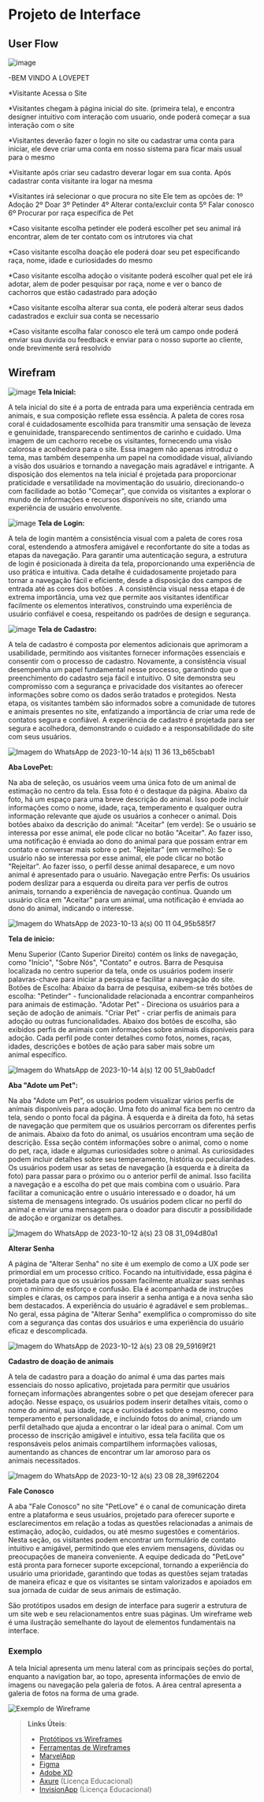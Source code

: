 
# Projeto de Interface



## User Flow

![image](https://github.com/ICEI-PUC-Minas-PBR-SI/pbr-si-ads-2023-2-p1-tiaw-gp2-petlove/assets/142853472/7e3e31ed-6c63-4754-8039-637d2893d369)



-BEM VINDO A LOVEPET

*Visitante Acessa o Site

*Visitantes chegam à página inicial do site. (primeira tela),
 e encontra designer intuitivo com interação com usuario, onde poderá começar a sua interação com o site

*Visitantes deverão fazer o login no site ou cadastrar uma conta para iniciar,
ele deve criar uma conta em nosso sistema para ficar mais usual para o mesmo

*Visitante após criar seu cadastro deverar logar em sua conta.
Após cadastrar conta visitante ira logar na mesma

*Visitantes irá selecionar o que procura no site
Ele tem as opcões de:
1º Adoção
2º Doar
3º Petinder
4º Alterar conta/excluir conta
5º Falar conosco
6º Procurar por raça especifica de Pet

*Caso visitante escolha petinder ele poderá escolher pet seu animal irá encontrar, alem de ter contato com os intrutores via chat

*Caso visitante escolha doação ele poderá doar seu pet especificando raça, nome, idade e curiosidades do mesmo

*Caso visitante escolha adoção o visitante poderá escolher qual pet ele irá adotar, alem de poder pesquisar por raça, nome e ver o banco de cachorros que estão cadastrado para adoção

*Caso visitante escolha alterar sua conta, ele poderá alterar seus dados cadastrados e excluir sua conta se necessario

*Caso visitante escolha falar conosco ele terá um campo onde poderá enviar sua duvida ou feedback e enviar para o nosso suporte ao cliente, onde brevimente será resolvido












> 

## Wirefram
![image](https://github.com/ICEI-PUC-Minas-PBR-SI/pbr-si-ads-2023-2-p1-tiaw-gp2-petlove/assets/142853263/4c4577ad-09df-4f6c-a9b1-142378b42dbe)
**Tela Inicial:**

A tela inicial do site é a porta de entrada para uma experiência centrada em animais, e sua composição reflete essa essência. A paleta de cores rosa coral é cuidadosamente escolhida para transmitir uma sensação de leveza e genuinidade, transparecendo sentimentos de carinho e cuidado. Uma imagem de um  cachorro recebe os visitantes, fornecendo uma visão calorosa e acolhedora para o site. Essa imagem não apenas introduz o tema, mas também desempenha um papel na comodidade visual, aliviando a visão dos usuários e tornando a navegação mais agradável e intrigante. A disposição dos elementos na tela inicial é projetada para proporcionar praticidade e versatilidade na movimentação do usuário, direcionando-o com facilidade ao botão "Começar", que convida os visitantes a explorar o mundo de informações e recursos disponíveis no site, criando uma experiência de usuário envolvente.


![image](https://github.com/ICEI-PUC-Minas-PBR-SI/pbr-si-ads-2023-2-p1-tiaw-gp2-petlove/assets/142853263/6ffa8fa1-5798-47f5-af8f-d14d4bc5e40d)
 **Tela de Login:**

A tela de login mantém a consistência visual com a paleta de cores rosa coral, estendendo a atmosfera amigável e reconfortante do site a todas as etapas da navegação. Para garantir uma autenticação segura, a estrutura de login é posicionada à direita da tela, proporcionando uma experiência de uso prática e intuitiva. Cada detalhe é cuidadosamente projetado para tornar a navegação fácil e eficiente, desde a disposição dos campos de entrada até as cores dos botões . A consistência visual nessa etapa é de extrema importância, uma vez que permite aos visitantes identificar facilmente os elementos interativos, construindo uma experiência de usuário confiável e coesa, respeitando os padrões de design e segurança.


![image](https://github.com/ICEI-PUC-Minas-PBR-SI/pbr-si-ads-2023-2-p1-tiaw-gp2-petlove/assets/142853263/1cbe576d-7be3-4bbf-82b7-3154e8387ac4)
**Tela de Cadastro:**

A tela de cadastro é composta por elementos adicionais que aprimoram a usabilidade, permitindo aos visitantes fornecer informações essenciais e consentir com o processo de cadastro. Novamente, a consistência visual desempenha um papel fundamental nesse processo, garantindo que o preenchimento do cadastro seja fácil e intuitivo. O site demonstra seu compromisso com a segurança e privacidade dos visitantes ao oferecer informações sobre como os dados serão tratados e protegidos. Nesta etapa, os visitantes também são informados sobre a comunidade de tutores e  animais presentes no site, enfatizando a importância de criar uma rede de contatos segura e confiável. A experiência de cadastro é projetada para ser segura e acolhedora, demonstrando o cuidado e a responsabilidade do site com seus usuários.


![Imagem do WhatsApp de 2023-10-14 à(s) 11 36 13_b65cbab1](https://github.com/ICEI-PUC-Minas-PBR-SI/pbr-si-ads-2023-2-p1-tiaw-gp2-petlove/assets/142853515/9d4c8588-d1ab-40ec-a072-a178296e28ce)

**Aba LovePet:**

Na aba de seleção, os usuários veem uma única foto de um animal de estimação no centro da tela. Essa foto é o destaque da página.
Abaixo da foto, há um espaço para uma breve descrição do animal. Isso pode incluir informações como o nome, idade, raça, temperamento e qualquer outra informação relevante que ajude os usuários a conhecer o animal.
Dois botões abaixo da descrição do animal:
"Aceitar" (em verde): Se o usuário se interessa por esse animal, ele pode clicar no botão "Aceitar". Ao fazer isso, uma notificação é enviada ao dono do animal para que possam entrar em contato e conversar mais sobre o pet.
"Rejeitar" (em vermelho): Se o usuário não se interessa por esse animal, ele pode clicar no botão "Rejeitar". Ao fazer isso, o perfil desse animal desaparece, e um novo animal é apresentado para o usuário.
Navegação entre Perfis:
Os usuários podem deslizar para a esquerda ou direita para ver perfis de outros animais, tornando a experiência de navegação contínua.
Quando um usuário clica em "Aceitar" para um animal, uma notificação é enviada ao dono do animal, indicando o interesse. 


![Imagem do WhatsApp de 2023-10-13 à(s) 00 11 04_95b585f7](https://github.com/ICEI-PUC-Minas-PBR-SI/pbr-si-ads-2023-2-p1-tiaw-gp2-petlove/assets/142853515/1ed827d3-9987-40d2-940d-442fe8986b0e)

**Tela de inicio:**

Menu Superior (Canto Superior Direito) contém os links de navegação, como "Início", "Sobre Nós", "Contato" e outros.
Barra de Pesquisa localizada no centro superior da tela, onde os usuários podem inserir palavras-chave para iniciar a pesquisa e facilitar a navegação do site. 
Botões de Escolha:
Abaixo da barra de pesquisa, exibem-se três botões de escolha:
"Petinder" -  funcionalidade relacionada a encontrar companheiros para animais de estimação.
"Adotar Pet" - Direciona os usuários para a seção de adoção de animais.
"Criar Pet" - criar perfis de animais para adoção ou outras funcionalidades.
Abaixo dos botões de escolha, são exibidos perfis de animais com informações sobre animais disponíveis para adoção. Cada perfil pode conter detalhes como fotos, nomes, raças, idades, descrições e botões de ação para saber mais sobre um animal específico.


![Imagem do WhatsApp de 2023-10-14 à(s) 12 00 51_9ab0adcf](https://github.com/ICEI-PUC-Minas-PBR-SI/pbr-si-ads-2023-2-p1-tiaw-gp2-petlove/assets/142853515/67c888a7-902c-463b-9140-2d9e88485f3d)

**Aba "Adote um Pet":**

Na aba "Adote um Pet", os usuários podem visualizar vários perfis de animais disponíveis para adoção.
Uma foto do animal fica bem no centro da tela, sendo o ponto focal da página.
À esquerda e à direita da foto, há setas de navegação que permitem que os usuários percorram os diferentes perfis de animais.
Abaixo da foto do animal, os usuários encontram uma seção de descrição.
Essa seção contém informações sobre o animal, como o nome do pet, raça, idade e algumas curiosidades sobre o animal. As curiosidades podem incluir detalhes sobre seu temperamento, história ou peculiaridades.
Os usuários podem usar as setas de navegação (à esquerda e à direita da foto) para passar para o próximo ou o anterior perfil de animal.
Isso facilita a navegação e a escolha do pet que mais combina com o usuário.
Para facilitar a comunicação entre o usuário interessado e o doador, há um sistema de mensagens integrado. Os usuários podem clicar no perfil do animal e enviar uma mensagem para o doador para discutir a possibilidade de adoção e organizar os detalhes.


![Imagem do WhatsApp de 2023-10-12 à(s) 23 08 31_094d80a1](https://github.com/ICEI-PUC-Minas-PBR-SI/pbr-si-ads-2023-2-p1-tiaw-gp2-petlove/assets/73302566/ddfe01e1-9b4e-4d9c-8f18-5271f666de3a)

**Alterar Senha**

A página de "Alterar Senha" no site é um exemplo de como a UX pode ser primordial em um processo crítico. Focando na intuitividade, essa página é projetada para que os usuários possam facilmente atualizar suas senhas com o mínimo de esforço e confusão. Ela é acompanhada de instruções simples e claras, os campos para inserir a senha antiga e a nova senha são bem destacados. A experiência do usuário é agradável e sem problemas.. No geral, essa página de "Alterar Senha" exemplifica o compromisso do site com a segurança das contas dos usuários e uma experiência do usuário eficaz e descomplicada.


![Imagem do WhatsApp de 2023-10-12 à(s) 23 08 29_59169f21](https://github.com/ICEI-PUC-Minas-PBR-SI/pbr-si-ads-2023-2-p1-tiaw-gp2-petlove/assets/73302566/5b8a9bcf-a844-4ed4-b2bd-c99ee567b966)

**Cadastro de doação de animais**

A tela de cadastro para a doação do animal é uma das partes mais essenciais do nosso aplicativo, projetada para permitir que usuários forneçam informações abrangentes sobre o pet que desejam oferecer para adoção. Nesse espaço, os usuários podem inserir detalhes vitais, como o nome do animal, sua idade, raça e curiosidades sobre o mesmo, como temperamento e personalidade, e incluindo fotos do animal, criando um perfil detalhado que ajuda a encontrar o lar ideal para o animal. Com um processo de inscrição amigável e intuitivo, essa tela facilita que os responsáveis pelos animais compartilhem informações valiosas, aumentando as chances de encontrar um lar amoroso para os animais necessitados.


![Imagem do WhatsApp de 2023-10-12 à(s) 23 08 28_39f62204](https://github.com/ICEI-PUC-Minas-PBR-SI/pbr-si-ads-2023-2-p1-tiaw-gp2-petlove/assets/73302566/312388c7-2689-4dc2-b443-9f3dbcc9e468)

**Fale Conosco**


A aba "Fale Conosco" no site "PetLove" é o canal de comunicação direta entre a plataforma e seus usuários, projetado para oferecer suporte e esclarecimentos em relação a todas as questões relacionadas a animais de estimação, adoção, cuidados, ou até mesmo sugestões e comentários. Nesta seção, os visitantes podem encontrar um formulário de contato intuitivo e amigável, permitindo que eles enviem mensagens, dúvidas ou preocupações de maneira conveniente. A equipe dedicada do "PetLove" está pronta para fornecer suporte excepcional, tornando a experiência do usuário uma prioridade, garantindo que todas as questões sejam tratadas de maneira eficaz e que os visitantes se sintam valorizados e apoiados em sua jornada de cuidar de seus animais de estimação.





São protótipos usados em design de interface para sugerir a estrutura de um site web e seu relacionamentos entre suas páginas. Um wireframe web é uma ilustração semelhante do layout de elementos fundamentais na interface.

### Exemplo

A tela Inicial apresenta um menu lateral com as principais seções do portal, enquanto a navigation bar, ao topo, apresenta informações de envio de imagens ou navegação pela galeria de fotos. A área central apresenta a galeria de fotos na forma de uma grade.

![Exemplo de Wireframe](img/wireframe-example.png)

 
> **Links Úteis**:
> - [Protótipos vs Wireframes](https://www.nngroup.com/videos/prototypes-vs-wireframes-ux-projects/)
> - [Ferramentas de Wireframes](https://rockcontent.com/blog/wireframes/)
> - [MarvelApp](https://marvelapp.com/developers/documentation/tutorials/)
> - [Figma](https://www.figma.com/)
> - [Adobe XD](https://www.adobe.com/br/products/xd.html#scroll)
> - [Axure](https://www.axure.com/edu) (Licença Educacional)
> - [InvisionApp](https://www.invisionapp.com/) (Licença Educacional)
